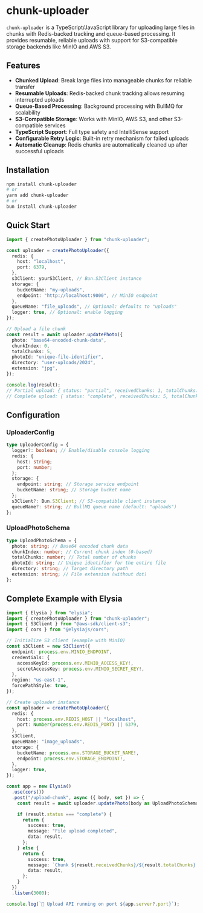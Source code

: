 # chunk-uploader

`chunk-uploader` is a TypeScript/JavaScript library for uploading large files in chunks with Redis-backed tracking and queue-based processing. It provides resumable, reliable uploads with support for S3-compatible storage backends like MinIO and AWS S3.

## Features

- **Chunked Upload**: Break large files into manageable chunks for reliable transfer
- **Resumable Uploads**: Redis-backed chunk tracking allows resuming interrupted uploads
- **Queue-Based Processing**: Background processing with BullMQ for scalability
- **S3-Compatible Storage**: Works with MinIO, AWS S3, and other S3-compatible services
- **TypeScript Support**: Full type safety and IntelliSense support
- **Configurable Retry Logic**: Built-in retry mechanism for failed uploads
- **Automatic Cleanup**: Redis chunks are automatically cleaned up after successful uploads

## Installation

```bash
npm install chunk-uploader
# or
yarn add chunk-uploader
# or
bun install chunk-uploader
```

## Quick Start

```ts
import { createPhotoUploader } from "chunk-uploader";

const uploader = createPhotoUploader({
  redis: {
    host: "localhost",
    port: 6379,
  },
  s3Client: yourS3Client, // Bun.S3Client instance
  storage: {
    bucketName: "my-uploads",
    endpoint: "http://localhost:9000", // MinIO endpoint
  },
  queueName: "file_uploads", // Optional: defaults to "uploads"
  logger: true, // Optional: enable logging
});

// Upload a file chunk
const result = await uploader.updatePhoto({
  photo: "base64-encoded-chunk-data",
  chunkIndex: 0,
  totalChunks: 5,
  photoId: "unique-file-identifier",
  directory: "user-uploads/2024",
  extension: "jpg",
});

console.log(result);
// Partial upload: { status: "partial", receivedChunks: 1, totalChunks: 5, url: null }
// Complete upload: { status: "complete", receivedChunks: 5, totalChunks: 5, url: "http://..." }
```

## Configuration

### UploaderConfig

```ts
type UploaderConfig = {
  logger?: boolean; // Enable/disable console logging
  redis: {
    host: string;
    port: number;
  };
  storage: {
    endpoint: string; // Storage service endpoint
    bucketName: string; // Storage bucket name
  };
  s3Client?: Bun.S3Client; // S3-compatible client instance
  queueName?: string; // BullMQ queue name (default: "uploads")
};
```

### UploadPhotoSchema

```ts
type UploadPhotoSchema = {
  photo: string; // Base64 encoded chunk data
  chunkIndex: number; // Current chunk index (0-based)
  totalChunks: number; // Total number of chunks
  photoId: string; // Unique identifier for the entire file
  directory: string; // Target directory path
  extension: string; // File extension (without dot)
};
```

## Complete Example with Elysia

```ts
import { Elysia } from "elysia";
import { createPhotoUploader } from "chunk-uploader";
import { S3Client } from "@aws-sdk/client-s3";
import { cors } from "@elysiajs/cors";

// Initialize S3 client (example with MinIO)
const s3Client = new S3Client({
  endpoint: process.env.MINIO_ENDPOINT,
  credentials: {
    accessKeyId: process.env.MINIO_ACCESS_KEY!,
    secretAccessKey: process.env.MINIO_SECRET_KEY!,
  },
  region: "us-east-1",
  forcePathStyle: true,
});

// Create uploader instance
const uploader = createPhotoUploader({
  redis: {
    host: process.env.REDIS_HOST || "localhost",
    port: Number(process.env.REDIS_PORT) || 6379,
  },
  s3Client,
  queueName: "image_uploads",
  storage: {
    bucketName: process.env.STORAGE_BUCKET_NAME!,
    endpoint: process.env.STORAGE_ENDPOINT!,
  },
  logger: true,
});

const app = new Elysia()
  .use(cors())
  .post("/upload-chunk", async ({ body, set }) => {
    const result = await uploader.updatePhoto(body as UploadPhotoSchema);

    if (result.status === "complete") {
      return {
        success: true,
        message: "File upload completed",
        data: result,
      };
    } else {
      return {
        success: true,
        message: `Chunk ${result.receivedChunks}/${result.totalChunks} received`,
        data: result,
      };
    }
  })
  .listen(3000);

console.log(`🚀 Upload API running on port ${app.server?.port}`);
```
